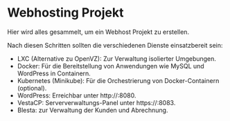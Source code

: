# Webhosting Projekt
Hier wird alles gesammelt, um ein Webhost Projekt zu erstellen.

Nach diesen Schritten sollten die verschiedenen Dienste einsatzbereit sein:
* LXC (Alternative zu OpenVZ): Zur Verwaltung isolierter Umgebungen.
* Docker: Für die Bereitstellung von Anwendungen wie MySQL und WordPress in Containern.
* Kubernetes (Minikube): Für die Orchestrierung von Docker-Containern (optional).
* WordPress: Erreichbar unter http://<server-ip>:8080.
* VestaCP: Serververwaltungs-Panel unter https://<server-ip>:8083.
* Blesta:  zur Verwaltung der Kunden und Abrechnung. 